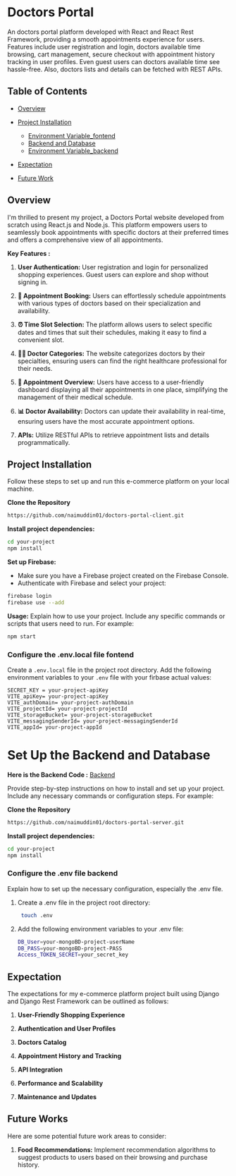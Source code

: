 # Doctors Portal

An doctors portal platform developed with React and React Rest Framework, providing a smooth appointments experience for users. Features include user registration and login, doctors available time browsing, cart management, secure checkout with appointment history tracking in user profiles. Even guest users can doctors available time see hassle-free. Also, doctors lists and details can be fetched with REST APIs.

## Table of Contents

- [Overview](#overview)
- [Project Installation](#project-installation)
  - [Environment Variable_fontend](#configure-the-env-file-fontend)
  - [Backend and Database](#Set-Up-the-Backend-and-Database)
  - [Environment Variable_backend](#configure-the-env-file-backend)

- [Expectation](#expectation)
- [Future Work](#future-works)

## Overview

I'm thrilled to present my project, a Doctors Portal website developed from scratch using React.js and Node.js. This platform empowers users to seamlessly book appointments with specific doctors at their preferred times and offers a comprehensive view of all appointments.

**Key Features :**

1. **User Authentication:** User registration and login for personalized shopping experiences. Guest users can explore and shop without signing in.

2. **📆 Appointment Booking:** Users can effortlessly schedule appointments with various types of doctors based on their specialization and availability.

3. **⏰ Time Slot Selection:** The platform allows users to select specific dates and times that suit their schedules, making it easy to find a convenient slot.

4. **👩‍⚕️ Doctor Categories:** The website categorizes doctors by their specialties, ensuring users can find the right healthcare professional for their needs.

5. **📅 Appointment Overview:** Users have access to a user-friendly dashboard displaying all their appointments in one place, simplifying the management of their medical schedule.

6. **📊 Doctor Availability:**  Doctors can update their availability in real-time, ensuring users have the most accurate appointment options.

7. **APIs:** Utilize RESTful APIs to retrieve appointment lists and details programmatically.

## Project Installation

Follow these steps to set up and run this e-commerce platform on your local machine.

**Clone the Repository**

```bash
https://github.com/naimuddin01/doctors-portal-client.git
```

**Install project dependencies:**

```bash
cd your-project
npm install
```

**Set up Firebase:**
- Make sure you have a Firebase project created on the Firebase Console.
- Authenticate with Firebase and select your project:
```bash
firebase login
firebase use --add
```

**Usage:**
Explain how to use your project. Include any specific commands or scripts that users need to run. For example:
```bash
npm start
```

### Configure the .env.local file fontend

Create a `.env.local` file in the project root directory. Add the following environment variables to your `.env` file with your firbase actual values:

```
SECRET_KEY = your-project-apiKey
VITE_apiKey= your-project-apiKey
VITE_authDomain= your-project-authDomain
VITE_projectId= your-project-projectId
VITE_storageBucket= your-project-storageBucket
VITE_messagingSenderId= your-project-messagingSenderId
VITE_appId= your-project-appId
```

# **Set Up the Backend and Database**
**Here is the Backend Code :** [Backend](https://github.com/naimuddin01/doctors-portal-server) 

Provide step-by-step instructions on how to install and set up your project. Include any necessary commands or configuration steps. For example:

**Clone the Repository**
```bash
https://github.com/naimuddin01/doctors-portal-server.git
```

**Install project dependencies:**
```bash
cd your-project
npm install
```

### Configure the .env file backend

Explain how to set up the necessary configuration, especially the .env file.
1. Create a .env file in the project root directory:
   ```bash
    touch .env
   ```
2. Add the following environment variables to your .env file:
    ```bash
    DB_User=your-mongoBD-project-userName
    DB_PASS=your-mongoBD-project-PASS
    Access_TOKEN_SECRET=your_secret_key
   ```
    
## Expectation

The expectations for my e-commerce platform project built using Django and Django Rest Framework can be outlined as follows:

1. **User-Friendly Shopping Experience**

2. **Authentication and User Profiles**

3. **Doctors Catalog**

4. **Appointment History and Tracking**

5. **API Integration**

6. **Performance and Scalability**

7. **Maintenance and Updates**

## Future Works

Here are some potential future work areas to consider:

1. **Food Recommendations:** Implement recommendation algorithms to suggest products to users based on their browsing and purchase history.

